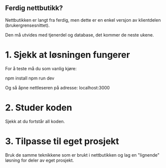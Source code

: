 ## Ferdig nettbutikk?

Nettbutikken er langt fra ferdig, men dette er en enkel versjon av klientdelen (brukergrensesnittet).

Den må utvides med tjenerdel og database, det kommer de neste ukene.

# 1. Sjekk at løsningen fungerer

For å teste må du som vanlig kjøre:

npm install
npm run dev

Og så åpne nettleseren på adresse: localhost:3000

# 2. Studer koden

Sjekk at du fortstår all koden.

# 3. Tilpasse til eget prosjekt

Bruk de samme teknikkene som er brukt i nettbutikken og lag en "lignende" løsning for deler av eget prosjekt.
